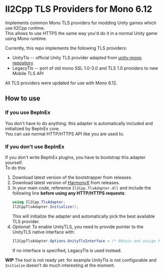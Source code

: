# Il2Cpp TLS Providers for Mono 6.12

Implements common Mono TLS providers for modding Unity games which use Il2Cpp runtime.  
This allows to use HTTPS the same way you'd do it in a normal Unity game using Mono runtime.

Currently, this repo implements the following TLS providers:

* UnityTls -- official Unity TLS provider adapted from [unity-mono repository](https://github.com/Unity-Technologies/mono/tree/24ce88f8a387f93884225c5b31ac42655a9df344/mcs/class/System/Mono.UnityTls)
* LegacyTls -- port of old mono SSL 1.0-3.0 and TLS 1.0 providers to new Mobile TLS API

All TLS providers were updated for use with Mono 6.12.

## How to use

### If you use BepInEx
You don't have to do anything: this adapter is automatically included and initialized by BepInEx core.  
You can use normal HTTP/HTTPS API like you are used to.

### If you don't use BepInEx
If you don't write BepInEx plugins, you have to bootstrap this adapter yourself.  
To do this:

1. Download latest version of the bootstrapper from releases.
2. Download latest version of [HarmonyX](https://github.com/BepInEx/HarmonyX) from releases.
3. In your main code, reference `Il2Cpp.TlsAdapter.dll` and include the following line **before using any HTTP/HTTPS requests**:
    ```csharp
    using Il2Cpp.TlsAdapter;
    Il2CppTlsAdapter.Initialize();
    ```
   This will initialize the adapter and automatically pick the best available TLS provider.
4. *Optional:* To enable UnityTLS, you need to provide pointer to the UnityTLS native interface with:
   ```csharp
   Il2CppTlsAdapter.Options.UnityTlsInterface = /* Obtain and assign the interface pointer */:
   ```
   If no interface is specified, LegacyTls is used instead.

**WIP** The tool is not ready yet: for example UnityTls is not configurable and `Initialze` doesn't do much interesting at the moment.